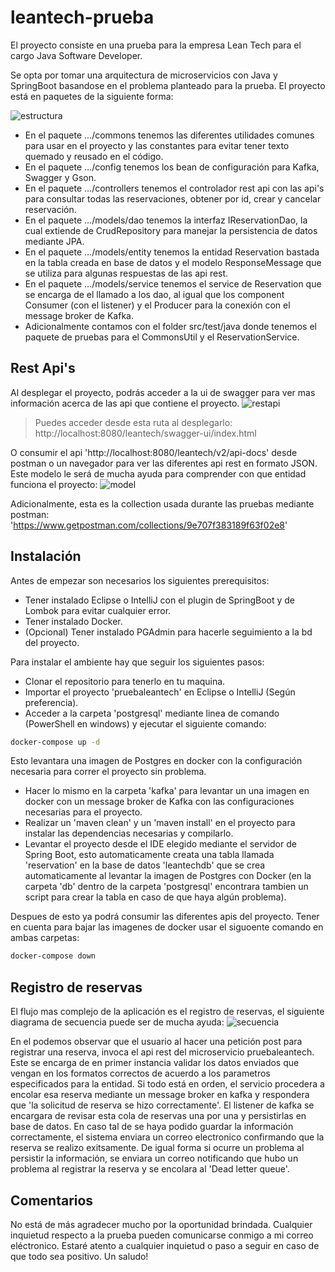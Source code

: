 # leantech-prueba
El proyecto consiste en una prueba para la empresa Lean Tech para el cargo Java Software Developer.

Se opta por tomar una arquitectura de microservicios con Java y SpringBoot basandose en el problema planteado para la prueba.
El proyecto está en paquetes de la siguiente forma:

![estructura](https://user-images.githubusercontent.com/42575272/139563187-5d83c7fb-e63a-405e-8790-88ac08ef0cee.PNG)

- En el paquete .../commons tenemos las diferentes utilidades comunes para usar en el proyecto y las constantes para evitar tener texto quemado y reusado en el código.
- En el paquete .../config tenemos los bean de configuración para Kafka, Swagger y Gson.
- En el paquete .../controllers tenemos el controlador rest api con las api's para consultar todas las reservaciones, obtener por id, crear y cancelar reservación.
- En el paquete .../models/dao tenemos la interfaz IReservationDao, la cual extiende de CrudRepository para manejar la persistencia de datos mediante JPA.
- En el paquete .../models/entity tenemos la entidad Reservation bastada en la tabla creada en base de datos y el modelo ResponseMessage que se utiliza para algunas respuestas de las api rest.
- En el paquete .../models/service tenemos el service de Reservation que se encarga de el llamado a los dao, al igual que los component Consumer (con el listener) y el Producer para la conexión con el message broker de Kafka.
- Adicionalmente contamos con el folder src/test/java donde tenemos el paquete de pruebas para el CommonsUtil y el ReservationService.

## Rest Api's
Al desplegar el proyecto, podrás acceder a la ui de swagger para ver mas información acerca de las api que contiene el proyecto.
![restapi](https://user-images.githubusercontent.com/42575272/139563193-c129f0b4-4165-4e5c-9645-9fbeaa233bf1.PNG)
> Puedes acceder desde esta ruta al desplegarlo: http://localhost:8080/leantech/swagger-ui/index.html

O consumir el api 'http://localhost:8080/leantech/v2/api-docs' desde postman o un navegador para ver las diferentes api rest en formato JSON.
Este modelo le será de mucha ayuda para comprender con que entidad funciona el proyecto:
![model](https://user-images.githubusercontent.com/42575272/139563579-7d81acab-dbac-43bf-9ea5-6a94b6f0b78d.PNG)

Adicionalmente, esta es la collection usada durante las pruebas mediante postman: 'https://www.getpostman.com/collections/9e707f383189f63f02e8'

## Instalación
Antes de empezar son necesarios los siguientes prerequisitos:
- Tener instalado Eclipse o IntelliJ con el plugin de SpringBoot y de Lombok para evitar cualquier error.
- Tener instalado Docker.
- (Opcional) Tener instalado PGAdmin para hacerle seguimiento a la bd del proyecto.

Para instalar el ambiente hay que seguir los siguientes pasos:
- Clonar el repositorio para tenerlo en tu maquina.
- Importar el proyecto 'pruebaleantech' en Eclipse o IntelliJ (Según preferencia).
- Acceder a la carpeta 'postgresql' mediante linea de comando (PowerShell en windows) y ejecutar el siguiente comando:
```bash
docker-compose up -d
```
Esto levantara una imagen de Postgres en docker con la configuración necesaria para correr el proyecto sin problema.
- Hacer lo mismo en la carpeta 'kafka' para levantar un una imagen en docker con un message broker de Kafka con las configuraciones necesarias para el proyecto.
- Realizar un 'maven clean' y un 'maven install' en el proyecto para instalar las dependencias necesarias y compilarlo.
- Levantar el proyecto desde el IDE elegido mediante el servidor de Spring Boot, esto automaticamente creata  una tabla llamada 'reservation' en la base de datos 'leantechdb' que se crea automaticamente al levantar la imagen de Postgres con Docker (en la carpeta 'db' dentro de la carpeta 'postgresql' encontrara tambien un script para crear la tabla en caso de que haya algún problema).

Despues de esto ya podrá consumir las diferentes apis del proyecto. Tener en cuenta para bajar las imagenes de docker usar el siguoente comando en ambas carpetas:
```bash
docker-compose down
```

## Registro de reservas
El flujo mas complejo de la aplicación es el registro de reservas, el siguiente diagrama de secuencia puede ser de mucha ayuda: 
![secuencia](https://user-images.githubusercontent.com/42575272/139563765-ea345d2e-870d-4e0a-bc8e-1e8f7c8d76b2.jpeg)

En el podemos observar que el usuario al hacer una petición post para registrar una reserva, invoca el api rest del microservicio pruebaleantech. Este se encarga de en primer instancia validar  los datos enviados que vengan en los formatos correctos de acuerdo a los parametros especificados para la entidad. Si todo está en orden, el servicio procedera a encolar esa reserva mediante un message broker en kafka y respondera que 'la solicitud de reserva se hizo correctamente'. El listener de kafka se encargara de revisar esta cola de reservas una por una y persistirlas en base de datos. En caso tal de se haya podido guardar la información correctamente, el sistema enviara un correo electronico confirmando que la reserva se realizo exitsamente. De igual forma si ocurre un problema al persistir la información, se enviara un correo notificando que hubo un problema al registrar la reserva y se encolara al 'Dead letter queue'.

## Comentarios
No está de más agradecer mucho por la oportunidad brindada. Cualquier inquietud respecto a la prueba pueden comunicarse conmigo a mi correo eléctronico. Estaré atento a cualquier inquietud o paso a seguir en caso de que todo sea positivo. Un saludo!
